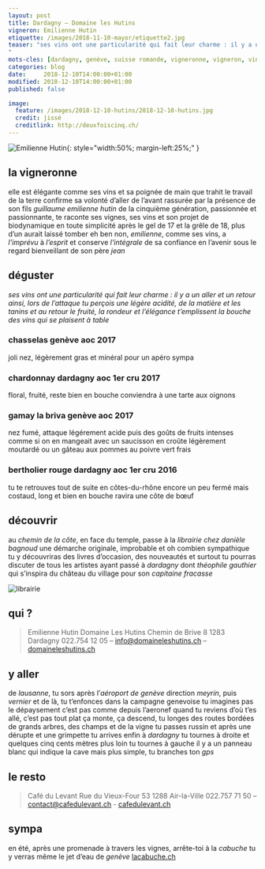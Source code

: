 ```yaml
---
layout: post
title: Dardagny — Domaine les Hutins
vigneron: Emilienne Hutin
etiquette: /images/2018-11-10-mayor/etiquette2.jpg
teaser: "ses vins ont une particularité qui fait leur charme : il y a un aller et un retour
"
mots-cles: [dardagny, genève, suisse romande, vigneronne, vigneron, vin, non filtré, cépage, cave, bouteille, terroir, degustation, 5dl, 7dl, 50cl, 70cl, 75cl]
categories: blog
date:     2018-12-10T14:00:00+01:00
modified: 2018-12-10T14:00:00+01:00
published: false

image:
  feature: /images/2018-12-10-hutins/2018-12-10-hutins.jpg
  credit: jissé
  creditlink: http://deuxfoiscinq.ch/
---
```


![Emilienne Hutin][i1]{: style="width:50%; margin-left:25%;" }

[i1]: ../../images/2018-12-10-hutins/vigneron1.jpg

## la vigneronne
elle est élégante comme ses vins et sa poignée de main que trahit le travail de la terre confirme sa volonté d’aller de l’avant rassurée par la présence de son fils *guillaume
emilienne hutin* de la cinquième génération, passionnée et passionnante, te raconte ses vignes, ses vins et son projet de biodynamique en toute simplicité
après le gel de 17 et la grêle de 18, plus d’un aurait laissé tomber
eh ben non, *emilienne*, comme ses vins, a *l’imprévu* à *l’esprit* et conserve *l’intégrale* de sa confiance en l’avenir sous le regard bienveillant de son père *jean*

## déguster
*ses vins ont une particularité qui fait leur charme : il y a un aller et un retour
ainsi, lors de l’attaque tu perçois une légère acidité, de la matière et les tanins et au retour le fruité, la rondeur et l’élégance t’emplissent la bouche
des vins qui se plaisent à table*

### chasselas genève aoc 2017
joli nez, légèrement gras et minéral
pour un apéro sympa

### chardonnay dardagny aoc 1er cru 2017
floral, fruité, reste bien en bouche
conviendra à une tarte aux oignons

### gamay la briva genève aoc 2017
nez fumé, attaque légérement acide puis des goûts de fruits intenses comme si on en mangeait
avec un saucisson en croûte légèrement moutardé ou un gâteau aux pommes au poivre vert frais

### bertholier rouge dardagny aoc 1er cru 2016
tu te retrouves tout de suite en côtes-du-rhône
encore un peu fermé mais costaud, long et bien en bouche
ravira une côte de bœuf

## découvrir
au *chemin de la côte*, en face du temple, passe à la *librairie chez danièle bagnoud*
une démarche originale, improbable et oh combien sympathique
tu y découvriras des livres d’occasion, des nouveautés et surtout tu pourras discuter de tous les artistes ayant passé à *dardagny* dont *théophile gauthier* qui s’inspira du château du village pour son *capitaine fracasse*

![librairie][i2]

[i2]: ../../images/2018-12-10-hutins/2018-12-10-librairie.jpg

## qui ?
> Emilienne Hutin
> Domaine Les Hutins
> Chemin de Brive 8
> 1283 Dardagny
> 022.754 12 05 – [info@domaineleshutins.ch](mailto:info@domaineleshutins.ch) – [domaineleshutins.ch](http://www.domaineleshutins.ch)

## y aller
de *lausanne*, tu sors après l’*aéroport de genève* direction *meyrin*, puis *vernier*
et de là, tu t’enfonces dans la campagne genevoise
tu imagines pas le dépaysement
c’est pas comme depuis l’aeronef quand tu reviens d’où t’es allé, c’est pas tout plat
ça monte, ça descend, tu longes des routes bordées de grands arbres, des champs et de la vigne
tu passes russin et après une dérupte et une grimpette tu arrives enfin à *dardagny*
tu tournes à droite et quelques cinq cents mètres plus loin tu tournes à gauche
il y a un panneau blanc qui indique la cave
mais plus simple, tu branches ton *gps*

## le resto
> Café du Levant
> Rue du Vieux-Four 53
> 1288 Air-la-Ville
> 022.757 71 50 – [contact@cafedulevant.ch](mailto:contact@cafedulevant.ch) - [cafedulevant.ch](https://cafedulevant.ch)

## sympa
en été, après une promenade à travers les vignes, arrête-toi à la *cabuche*
tu y verras même le jet d’eau de *genève*
[lacabuche.ch](http://lacabuche.blogspot.com)
